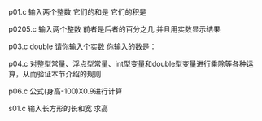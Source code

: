 p01.c
输入两个整数
它们的和是
它们的积是

p0205.c
输入两个整数
前者是后者的百分之几
并且用实数显示结果

p03.c
double
请你输入个实数
你输入的数是：

p04.c
对整型常量、浮点型常量、int型变量和double型变量进行乘除等各种运算，从而验证本节介绍的规则

p06.c
公式(身高-100)X0.9进行计算

s01.c
输入长方形的长和宽 求高


